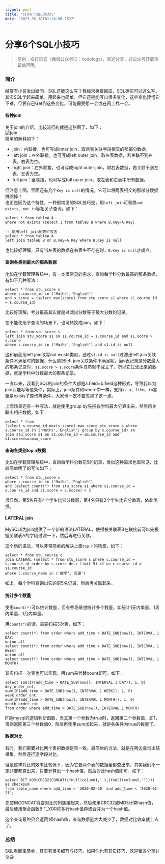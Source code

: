 ```yaml
---
layout: post
title: "分享6个SQL小技巧"
date: "2023-06-18T01:24:06.752Z"
---
```

分享6个SQL小技巧
==========

> 原创：扣钉日记（微信公众号ID：codelogs），欢迎分享，非公众号转载保留此声明。

### 简介

经常有小哥发出疑问，SQL还能这么写？我经常笑着回应，SQL确实可以这么写。其实SQL学起来简单，用起来也简单，但它还是能写出很多变化，这些变化读懂它不难，但要自己Get到这些变化，可能需要想一会或在网上找一会。

#### 各种join

关于join的介绍，比较流行的就是这张图了，如下：  
![join](https://img2023.cnblogs.com/blog/2792815/202306/2792815-20230617221551657-819443701.png)  
简单的解释如下：

*   join：内联接，也可写成inner join，取两表关联字段相交的那部分数据。
*   left join：左外联接，也可写成left outer join，取左表数据，若关联不到右表，右表为空。
*   right join：右外联接，也可写成right outer join，取右表数据，若关联不到左表，左表为空。
*   full join：全联接，也可写成full outer join，取左表和右表中所有数据。

但注意上图，里面还有几个`Key is null`的情况，它可以将两表相交的那部分数据排除掉！  
也正是因为这个特性，一种很常见的SQL技巧是，用`left join`可替换`not exists`、`not in`等相关子查询，如下：

    select * from tableA A 
    where not exists (select 1 from tableB B where B.Key=A.Key)
    
    -- 使用left join的等价写法
    select * from tableA A 
    left join tableB B on B.Key=A.Key where B.Key is null
    

也比较好理解，只有当左表的数据在右表中不存在时，`B.Key is null`才成立。

#### 查询各类别最大的那条数据

比如在学籍管理系统中，有一类很常见的需求，查询每学科分数最高的那条数据，有如下几种写法：

    select * from stu_score s 
    where s.course_id in ('Maths','English') 
    and s.score = (select max(score) from stu_score s1 where s1.course_id = s.course_id)
    

比较好理解，考分最高其实就是过滤出分数等于最大分数的记录。

在不能使用子查询的场景下，也可转换成join，如下：

    select * from stu_score s 
    left join stu_score s1 on s1.course_id = s.course_id and s1.score > s.score
    where s.course_id in ('Maths','English') and s1.id is null
    

这和前面用left join改写not exists类似，通过`s1.id is null`过滤出left join关联条件不满足时的数据，什么情况left join关联条件不满足呢，当s表记录是分数最大的那条记录时，`s1.score > s.score`条件自然就不成立了，所以它过滤出来的数据，就是学科中分数最大的那条记录。

一直以来，我看到SQL的join的条件大都是a.field=b.field这种形式，导致我以为join只能写等值条件，实际上，join条件和where中一样，支持`>`、`<`、`like`、`in`甚至是exists子查询等条件，大家也一定不要忽视了这一点。

上面场景还有一种写法，就是使用group by先把各学科最大分算出来，然后再关联出相应数据，如下：

    select * from
    (select s.course_id,max(s.score) max_score stu_score s where s.course_id in ('Maths','English') group by s.course_id) sm
    join stu_score s1 on s1.course_id = sm.course_id and s1.score=sm.max_score
    

#### 查询各类别top n数据

比如在学籍管理系统中，查询每学科分数前5的记录，类似这种需求也很常见，比较简单明了的写法如下：

    select * from stu_score s 
    where s.course_id in ('Maths','English') 
    and (select count(*) from stu_score s1 where s1.course_id = s.course_id and s1.score > s.score) < 5
    

很显然，第5名只有4个学生比它分数高，第4名只有3个学生比它分数高，依此类推。

#### LATERAL join

MySQL8为join提供了一个新的语法LATERAL，使得被关联表B在联接前可以先根据关联表A的字段过滤一下，然后再进行关联。

这个新的语法，可以非常简单的解决上面`top n`的场景，如下：

    select * from stu_course c 
    join LATERAL (select * from stu_score s where c.course_id = s.course_id order by s.score desc limit 5) s1 on c.course_id = s1.course_id
    where c.course_name in ('数学','英语')
    

如上，每个学科查询出它的前5名记录，然后再关联起来。

#### 统计多个数量

使用`count(*)`可以统计数量，但有些场景想统计多个数量，如统计1天内单量、1周内单量、1月内单量。

用`count(*)`的话，需要扫描3次表，如下：

    select count(*) from order where add_time > DATE_SUB(now(), INTERVAL 1 DAY)
    union all
    select count(*) from order where add_time > DATE_SUB(now(), INTERVAL 1 WEEK)
    union all
    select count(*) from order where add_time > DATE_SUB(now(), INTERVAL 1 MONTH)
    

其实扫描一次表也可以实现，用sum来代替count即可，如下：

    select sum(IF(add_time > DATE_SUB(now(), INTERVAL 1 DAY)), 1, 0) day_order_cnt,
    sum(IF(add_time > DATE_SUB(now(), INTERVAL 1 WEEK)), 1, 0) week_order_cnt,
    sum(IF(add_time > DATE_SUB(now(), INTERVAL 1 MONTH)), 1, 0) month_order_cnt
    from order where add_time > DATE_SUB(now(), INTERVAL 1 MONTH)
    

IF是mysql的逻辑判断函数，当其第一个参数为true时，返回第二个参数值，即1，否则返回第三个参数值0，然后再使用sum加起来，就是各条件为true的数量了。

#### 数据对比

有时，我们需要对比两个表的数据是否一致，最简单的方法，就是在两边查询出结果集，然后逐行逐字段对比。

但是这样对比的效率比较低下，因为它要两个表的数据全都查出来，其实我们不一定非要都查出来，只要计算出一个hash值，然后对比hash值即可，如下：

    select BIT_XOR(CRC32(CONCAT(ifnull(column1,''),ifnull(column2,'')))) as checksum 
    from table_name where add_time > '2020-02-20' and add_time < '2020-02-21';  
    

先使用CONCAT将要对比的列连接起来，然后使用CRC32或MD5计算hash值，最后使用聚合函数BIT\_XOR将多行hash值异或合并为一个hash值。

这个查询最终只会返回1条hash值，查询数据量大大减少了，数据对比效率就上去了。

### 总结

SQL看起来简单，其实有很多细节与技巧，如果你也有其它技巧，欢迎留言分享讨论😃